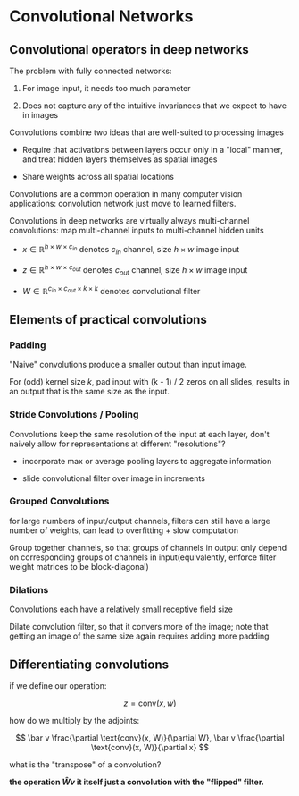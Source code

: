 # Convolutional Networks

## Convolutional operators in deep networks 

The problem with fully connected networks:

1. For image input, it needs too much parameter 

2. Does not capture any of the intuitive invariances that we expect to have in images 

Convolutions combine two ideas that are well-suited to processing images

- Require that activations between layers occur only in a "local" manner, and treat hidden layers themselves as spatial images 

- Share weights across all spatial locations 

Convolutions are a common operation in many computer vision applications: convolution network just move to learned filters.

Convolutions in deep networks are virtually always multi-channel convolutions: map multi-channel inputs to multi-channel hidden units

- $x \in \mathbb{R}^{h \times w \times c_{in}}$ denotes $c_{in}$ channel, size $h \times w$ image input 

- $z \in \mathbb{R}^{h \times w \times c_{out}}$ denotes $c_{out}$ channel, size $h \times w$ image input 

- $W \in  \mathbb{R}^{c_{in} \times c_{out} \times k \times k}$ denotes convolutional filter

## Elements of practical convolutions

### Padding 

"Naive" convolutions produce a smaller output than input image. 

For (odd) kernel size $k$, pad input with (k - 1) / 2 zeros on all slides, results in an output that is the same size as the input. 

### Stride Convolutions / Pooling 

Convolutions keep the same resolution of the input at each layer, don't naively allow for representations at different "resolutions"?

- incorporate max or average pooling layers to aggregate information 

- slide convolutional filter over image in increments

### Grouped Convolutions 

for large numbers of input/output channels, filters can still have a large number of weights, can lead to overfitting + slow computation

Group together channels, so that groups of channels in output only depend on corresponding groups of channels in input(equivalently, enforce filter weight matrices to be block-diagonal)

### Dilations 

Convolutions each have a relatively small receptive field size

Dilate convolution filter, so that it convers more of the image; note that getting an image of the same size again requires adding more padding

## Differentiating convolutions

if we define our operation:

$$
z = \text{conv}(x, w)
$$

how do we multiply by the adjoints:

$$
\bar v \frac{\partial \text{conv}(x, W)}{\partial W}, \bar v \frac{\partial \text{conv}(x, W)}{\partial x}
$$

what is the "transpose" of a convolution? 

**the operation $\hat {W} v$ it itself just a convolution with the "flipped" filter.** 


